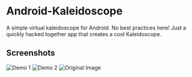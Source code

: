 # Android-Kaleidoscope
A simple virtual kaleidoscope for Android. No best practices here! Just a quickly hacked together app that creates a cool Kaleidoscope.

## Screenshots
![Demo 1](http://imgur.com/uM46wMg.png)
![Demo 2](http://imgur.com/pdNxswP.png)
![Original Image](http://imgur.com/llIgQLK.png)

